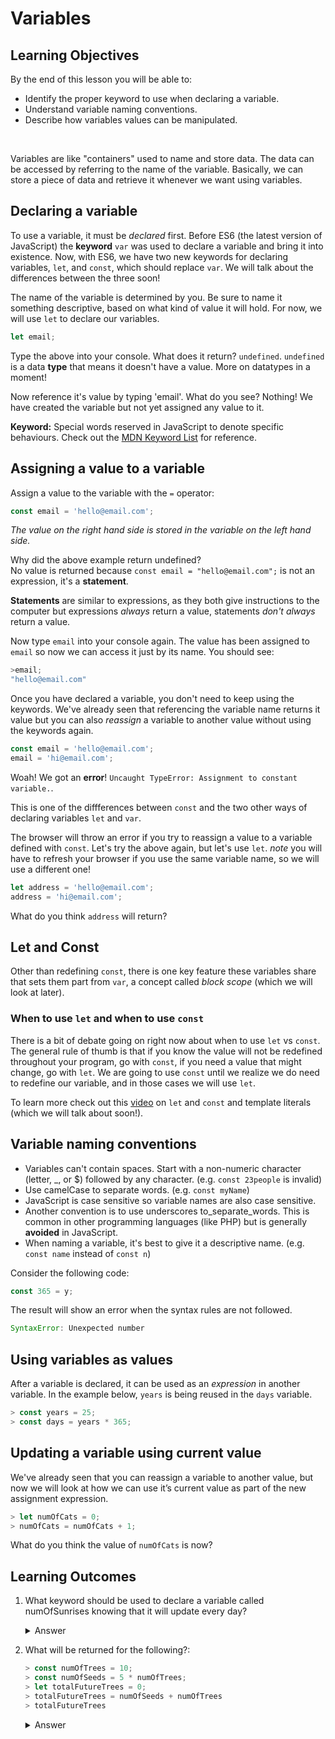 # Variables

## Learning Objectives
By the end of this lesson you will be able to: 
- Identify the proper keyword to use when declaring a variable.
- Understand variable naming conventions.
- Describe how variables values can be manipulated. 

</br> 

Variables are like "containers" used to name and store data. The data can be accessed by referring to the name of the variable. Basically, we can store a piece of data and retrieve it whenever we want using variables.


## Declaring a variable

To use a variable, it must be *declared* first. Before ES6 (the latest version of JavaScript) the **keyword** `var` was used to declare a variable and bring it into existence. Now, with ES6, we have two new keywords for declaring variables, `let`, and `const`, which should replace `var`. We will talk about the differences between the three soon!

The name of the variable is determined by you. Be sure to name it something descriptive, based on what kind of value it will hold. For now, we will use `let` to declare our variables.

```js
let email;
```

Type the above into your console. What does it return? `undefined`. `undefined` is a data **type** that means it doesn't have a value. More on datatypes in a moment!

Now reference it's value by typing 'email'. What do you see? Nothing! We have created the variable but not yet assigned any value to it.

**Keyword:** Special words reserved in JavaScript to denote specific behaviours.  Check out the <a href="https://developer.mozilla.org/en-US/docs/Web/JavaScript/Reference/Reserved_Words" target="_blank">MDN Keyword List</a> for reference.

## Assigning a value to a variable
Assign a value to the variable with the `=` operator:

```js
const email = 'hello@email.com';
```
*The value on the right hand side is stored in the variable on the left hand side.*

Why did the above example return undefined?   
No value is returned because `const email = "hello@email.com";` is not an expression, it's a **statement**.

**Statements** are similar to expressions, as they both give instructions to the computer but expressions *always* return a value, statements *don't always* return a value.

Now type `email` into your console again. The value has been assigned to `email` so now we can access it just by its name. You should see:

```js
>email;
"hello@email.com"
```
Once you have declared a variable, you don't need to keep using the keywords. We've already seen that referencing the variable name returns it value but you can also *reassign* a variable to another value without using the keywords again.

```js
const email = 'hello@email.com';
email = 'hi@email.com';
```

Woah! We got an **error**! `Uncaught TypeError: Assignment to constant variable.`.

This is one of the diffferences between `const` and the two other ways of declaring variables `let` and `var`.

The browser will throw an error if you try to reassign a value to a variable defined with `const`. Let's try the above again, but let's use `let`. *note* you will have to refresh your browser if you use the same variable name, so we will use a different one!

```js
let address = 'hello@email.com';
address = 'hi@email.com';
```

What do you think `address` will return?


## Let and Const

Other than redefining `const`, there is one key feature these variables share that sets them part from `var`, a concept called _block scope_ (which we will look at later).


### When to use `let` and when to use `const`

There is a bit of debate going on right now about when to use `let` vs `const`. The general rule of thumb is that if you know the value will not be redefined throughout your program, go with `const`, if you need a value that might change, go with `let`. We are going to use `const` until we realize we do need to redefine our variable, and in those cases we will use `let`.

To learn more check out this <a href="https://youtu.be/LTbnmiXWs2k?list=PL57atfCFqj2h5fpdZD-doGEIs0NZxeJTX" target="_blank">video</a> on `let` and `const` and template literals (which we will talk about soon!).




## Variable naming conventions
* Variables can't contain spaces. Start with a non-numeric character (letter, _, or $) followed by any character. (e.g. `const 23people` is invalid)
* Use camelCase to separate words. (e.g. `const myName`)
* JavaScript is case sensitive so variable names are also case sensitive.
* Another convention is to use underscores to_separate_words. This is common in other programming languages (like PHP) but is generally **avoided** in JavaScript.
* When naming a variable, it's best to give it a descriptive name. (e.g. `const name` instead of `const n`)

Consider the following code:
```js
const 365 = y;
```
The result will show an error when the syntax rules are not followed.
```js
SyntaxError: Unexpected number
```

## Using variables as values
After a variable is declared, it can be used as an *expression* in another  variable. In the example below, `years` is being reused in the `days` variable.

```js
> const years = 25;
> const days = years * 365;
```

## Updating a variable using current value
We've already seen that you can reassign a variable to another value, but now we will look at how we can use it’s current value as part of the new assignment expression.

```js
> let numOfCats = 0;
> numOfCats = numOfCats + 1;
```
What do you think the value of `numOfCats` is now?

## Learning Outcomes

1. What keyword should be used to declare a variable called numOfSunrises knowing that it will update every day?  
    <details>
      <summary>Answer</summary>

      The **let** keyword should be used.
    </details>  

2. What will be returned for the following?:  
    ```js
    > const numOfTrees = 10;
    > const numOfSeeds = 5 * numOfTrees;
    > let totalFutureTrees = 0;
    > totalFutureTrees = numOfSeeds + numOfTrees
    > totalFutureTrees
    ```
    <details>
      <summary>Answer</summary>  

      **60** - Using the let keyword in declaration allows for the value to be updated. const is used when the value will not be changing.
    </details>
